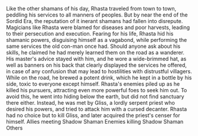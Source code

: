 Like the other shamans of his day, Rhasta traveled from town to town, peddling his services to all manners of peoples. But by near the end of the Sordid Era, the reputation of it inerant shamans had fallen into disrepute. Magicians like Rhasta were blamed for diseases and poor harvests, leading to their persecution and execution. Fearing for his life, Rhasta hid his shamanic powers, disguising himself as a vagabond, while performing the same services the old con-man once had. Should anyone ask about his skills, he claimed he had merely learned them on the road as a wanderer. His master's advice stayed with him, and he wore a wide-brimmed hat, as well as banners on his back that clearly displayed the services he offered, in case of any confusion that may lead to hostilities with distrustful villagers. While on the road, he brewed a potent drink, which he kept in a bottle by his side, toxic to everyone except himself.
Rhasta's enemies piled up as he killed his pursuers, attracting even more powerful foes to seek him out. To avoid this, he went into hiding below the earth, but did not find sanctuary there either. Instead, he was met by Gliss, a lordly serpent priest who desired his powers, and tried to attack him with a cursed decanter. Rhasta had no choice but to kill Gliss, and later acquired the priest's censer for himself.
Allies meeting Shadow Shaman
Enemies killing Shadow Shaman
Others
